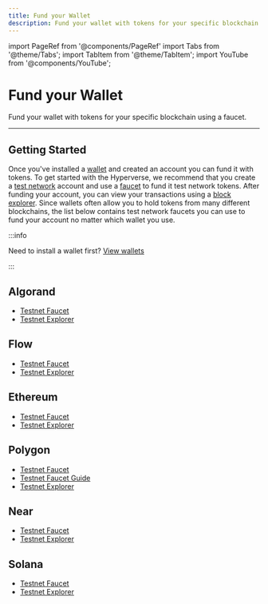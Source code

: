 ```yaml
---
title: Fund your Wallet
description: Fund your wallet with tokens for your specific blockchain using a faucet.
---
```


import PageRef from '@components/PageRef'
import Tabs from '@theme/Tabs';
import TabItem from '@theme/TabItem';
import YouTube from '@components/YouTube';

# Fund your Wallet

Fund your wallet with tokens for your specific blockchain using a faucet.

---

## Getting Started

Once you've installed a [wallet](overview) and created an account you can fund it with tokens. To get started with the Hyperverse, we recommend that you create a [test network](../../basics/glossary#test-network) account and use a [faucet](../../basics/glossary#faucet) to fund it test network tokens. After funding your account, you can view your transactions using a [block explorer](../../basics/glossary#block-explorer). Since wallets often allow you to hold tokens from many different blockchains, the list below contains test network faucets you can use to fund your account no matter which wallet you use.

:::info

Need to install a wallet first? [View wallets](overview)

:::

## Algorand

- [Testnet Faucet](https://bank.testnet.algorand.network/)
- [Testnet Explorer](https://testnet.algoexplorer.io/)

## Flow

- [Testnet Faucet](https://testnet-faucet-v2.onflow.org/)
- [Testnet Explorer](https://testnet.flowscan.org/)

## Ethereum

- [Testnet Faucet](https://faucet.rinkeby.io/)
- [Testnet Explorer](https://rinkeby.etherscan.io/)

## Polygon

- [Testnet Faucet](https://faucet.polygon.technology/)
- [Testnet Faucet Guide](https://docs.polygon.technology/docs/develop/tools/polygon-faucet/)
- [Testnet Explorer](https://mumbai.polygonscan.com/)

## Near

- [Testnet Faucet](https://docs.polygon.technology/docs/develop/tools/polygon-faucet/)
- [Testnet Explorer](https://explorer.testnet.near.org/accounts/token.skyward.testnet)

## Solana

- [Testnet Faucet](https://solfaucet.com/)
- [Testnet Explorer](https://explorer.solana.com/?cluster=testnet)
